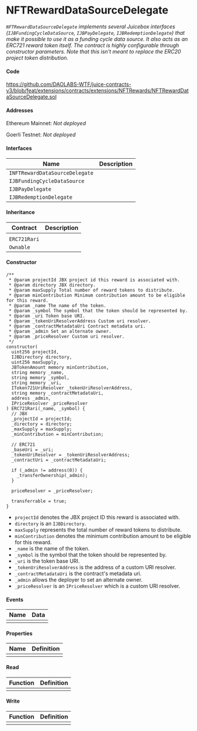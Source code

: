 # NFTRewardDataSourceDelegate

*`NFTRewardDataSourceDelegate` implements several Juicebox interfaces (`IJBFundingCycleDataSource`, `IJBPayDelegate`, `IJBRedemptionDelegate`) that make it possible to use it as a funding cycle data source. It also acts as an ERC721 reward token itself. The contract is highly configurable through constructor parameters. Note that this isn't meant to replace the ERC20 project token distribution.*

#### Code

https://github.com/DAOLABS-WTF/juice-contracts-v3/blob/feat/extensions/contracts/extensions/NFTRewards/NFTRewardDataSourceDelegate.sol

#### Addresses

Ethereum Mainnet: *Not deployed*

Goerli Testnet: *Not deployed*

#### Interfaces

|Name|Description|
|-|-|
|`INFTRewardDataSourceDelegate`||
|`IJBFundingCycleDataSource`||
|`IJBPayDelegate`||
|`IJBRedemptionDelegate`||


#### Inheritance

|Contract|Description|
|-|-|
|||
|`ERC721Rari`||
|`Ownable`||

#### Constructor

```
/**
 * @param projectId JBX project id this reward is associated with.
 * @param directory JBX directory.
 * @param maxSupply Total number of reward tokens to distribute.
 * @param minContribution Minimum contribution amount to be eligible for this reward.
 * @param _name The name of the token.
 * @param _symbol The symbol that the token should be represented by.
 * @param _uri Token base URI.
 * @param _tokenUriResolverAddress Custom uri resolver.
 * @param _contractMetadataUri Contract metadata uri.
 * @param _admin Set an alternate owner.
 * @param _priceResolver Custom uri resolver.
 */
constructor(
  uint256 projectId,
  IJBDirectory directory,
  uint256 maxSupply,
  JBTokenAmount memory minContribution,
  string memory _name,
  string memory _symbol,
  string memory _uri,
  IToken721UriResolver _tokenUriResolverAddress,
  string memory _contractMetadataUri,
  address _admin,
  IPriceResolver _priceResolver
) ERC721Rari(_name, _symbol) {
  // JBX
  _projectId = projectId;
  _directory = directory;
  _maxSupply = maxSupply;
  _minContribution = minContribution;

  // ERC721
  _baseUri = _uri;
  _tokenUriResolver = _tokenUriResolverAddress;
  _contractUri = _contractMetadataUri;

  if (_admin != address(0)) {
    _transferOwnership(_admin);
  }

  priceResolver = _priceResolver;

  transferrable = true;
}
```

- `projectId` denotes the JBX project ID this reward is associated with.
- `directory` is an `IJBDirectory`.
- `maxSupply` represents the total number of reward tokens to distribute.
- `minContribution`  denotes the minimum contribution amount to be eligible for this reward.
- `_name` is the name of the token.
- `_symbol` is the symbol that the token should be represented by.
- `_uri` is the token base URI.
- `_tokenUriResolverAddress` is the address of a custom URI resolver.
- `_contractMetadataUri` is the contract's metadata uri.
- `_admin` allows the deployer to set an alternate owner.
- `_priceResolver` is an `IPriceResolver` which is a custom URI resolver.

#### Events

|Name|Data|
|-|-|
|||

#### Properties

|Name|Definition|
|-|-|
|||

#### Read

|Function|Definition|
|-|-|
|||

#### Write

|Function|Definition|
|-|-|
|||
